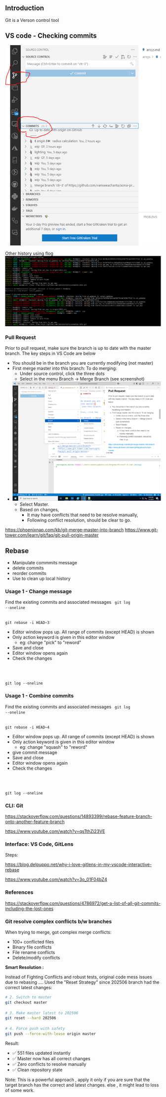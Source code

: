 ## Introduction

Git is a Verson control tool

## VS code - Checking commits

![commit history](image.png)

Other history using flog
![alt text](image-1.png)

### Pull Request

Prior to pull request, make sure the branch is up to date with the master branch. The key steps in VS Code are below

- You should be in the branch you are currently modifying (not master) 
- First merge master into this branch: To do merging:
  - Under source control, click the three dots 
  - Select in the menu Branch -> Merge Branch (see screenshot)
- ![merge branch with master](image-2.png) 
  - Select Master. 
  - Based on changes, 
    - It may have conflicts that need to be resolve manually, 
    - Following conflict resolution, should be clear to go.

<https://phoenixnap.com/kb/git-merge-master-into-branch>
<https://www.git-tower.com/learn/git/faq/git-pull-origin-master>

## Rebase

- Manipulate commmits message
- delete commits
- reorder commits
- Use to clean up local history

### Usage 1 - Change message

Find the existing commits and associated messages
<code>
git log --oneline
</code>

<code>
git rebase -i HEAD~3
</code>

- Editor window pops up. All range of commits (except HEAD) is shown
- Only action keyword is given in this editor window
  - eg: change "pick" to "reword"
- Save and close
- Editor window opens again
- Check the changes

<code>

git log --oneline
</code>

### Usage 1 - Combine commits

Find the existing commits and associated messages
<code>
git log --oneline
</code>

<code>
git rebase -i HEAD~4
</code>

- Editor window pops up. All range of commits (except HEAD) is shown
- Only action keyword is given in this editor window
  - eg: change "squash" to "reword"
- give commit message
- Save and close
- Editor window opens again
- Check the changes

<code>

git log --oneline
</code>

### CLI: Git

<https://stackoverflow.com/questions/14893399/rebase-feature-branch-onto-another-feature-branch>

<https://www.youtube.com/watch?v=qsTthZi23VE>

### Interface: VS Code, GitLens

Steps:

<https://blog.delpuppo.net/why-i-love-gitlens-in-my-vscode-interactive-rebase>

<https://www.youtube.com/watch?v=3o_01F04bZ4>


### References
<https://stackoverflow.com/questions/4786972/get-a-list-of-all-git-commits-including-the-lost-ones>


### Git resolve complex conflicts b/w branches

When trying to merge, got complex merge conflicts:

- 100+ conflicted files
- Binary file conflicts
- File rename conflicts
- Delete/modify conflicts

**Smart Resolution :**

Instead of Fighting Conflicts and robust tests, original code mess issues due to rebasing ....
Used the "Reset Strategy" since 202506 branch had the correct latest changes:

```bash
# 2. Switch to master
git checkout master

# 3. Make master latest to 202506
git reset --hard 202506

# 4. Force push with safety
git push --force-with-lease origin master
```
Result:

- ✅ 551 files updated instantly
- ✅ Master now has all correct changes
- ✅ Zero conflicts to resolve manually
- ✅ Clean repository state

Note: This is a powerful approach , apply it only if you are sure that the target branch has the correct and latest changes.
else , it might lead to loss of some work.